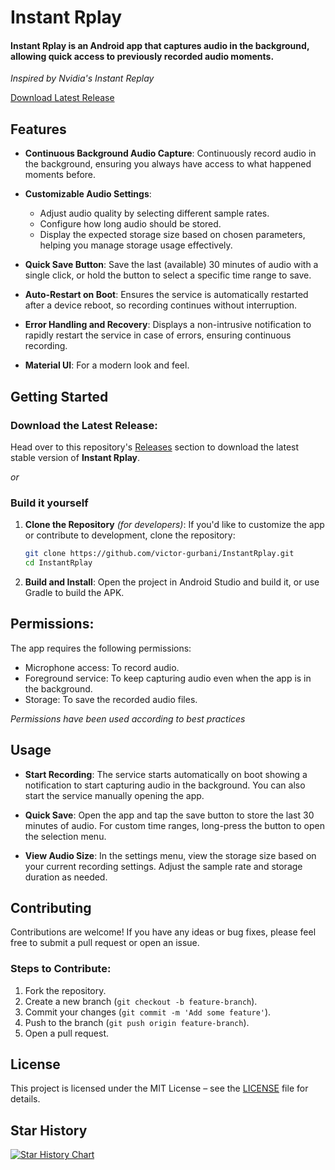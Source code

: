 # Instant Rplay

#### **Instant Rplay** is an Android app that captures audio in the background, allowing quick access to previously recorded audio moments.
*Inspired by Nvidia's Instant Replay* 

[Download Latest Release](https://github.com/victor-gurbani/InstantRplay/releases/latest)

## Features

- **Continuous Background Audio Capture**: Continuously record audio in the background, ensuring you always have access to what happened moments before.
  
- **Customizable Audio Settings**: 
  - Adjust audio quality by selecting different sample rates.
  - Configure how long audio should be stored.
  - Display the expected storage size based on chosen parameters, helping you manage storage usage effectively.

- **Quick Save Button**: Save the last (available) 30 minutes of audio with a single click, or hold the button to select a specific time range to save.

- **Auto-Restart on Boot**: Ensures the service is automatically restarted after a device reboot, so recording continues without interruption.

- **Error Handling and Recovery**: Displays a non-intrusive notification to rapidly restart the service in case of errors, ensuring continuous recording.

- **Material UI**: For a modern look and feel.

## Getting Started

### **Download the Latest Release**: 
   Head over to this repository's [Releases](https://github.com/victor-gurbani/InstantRplay/releases) section to download the latest stable version of **Instant Rplay**.

*or*
### **Build it yourself**

1. **Clone the Repository** *(for developers)*:
   If you'd like to customize the app or contribute to development, clone the repository:
   ```bash
   git clone https://github.com/victor-gurbani/InstantRplay.git
   cd InstantRplay
   ```

2. **Build and Install**:
   Open the project in Android Studio and build it, or use Gradle to build the APK.

## Permissions:
   The app requires the following permissions:
   - Microphone access: To record audio.
   - Foreground service: To keep capturing audio even when the app is in the background.
   - Storage: To save the recorded audio files.

*Permissions have been used according to best practices*

## Usage

- **Start Recording**: The service starts automatically on boot showing a notification to start capturing audio in the background. You can also start the service manually opening the app.
  
- **Quick Save**: Open the app and tap the save button to store the last 30 minutes of audio. For custom time ranges, long-press the button to open the selection menu.

- **View Audio Size**: In the settings menu, view the storage size based on your current recording settings. Adjust the sample rate and storage duration as needed.

## Contributing

Contributions are welcome! If you have any ideas or bug fixes, please feel free to submit a pull request or open an issue.

### Steps to Contribute:
1. Fork the repository.
2. Create a new branch (`git checkout -b feature-branch`).
3. Commit your changes (`git commit -m 'Add some feature'`).
4. Push to the branch (`git push origin feature-branch`).
5. Open a pull request.

## License

This project is licensed under the MIT License – see the [LICENSE](LICENSE) file for details.

## Star History

[![Star History Chart](https://api.star-history.com/svg?repos=victor-gurbani/InstantRplay&type=Date)](https://star-history.com/#victor-gurbani/InstantRplay&Date)
